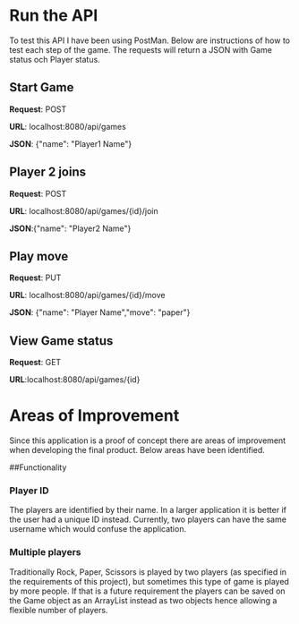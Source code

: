 # Run the API
To test this API I have been using PostMan. Below are instructions of how to test each step of the game.
The requests will return a JSON with Game status och Player status.

## Start Game
**Request**: POST

**URL**: localhost:8080/api/games

**JSON**: {"name": "Player1 Name"}

## Player 2 joins
**Request**: POST

**URL**: localhost:8080/api/games/{id}/join

**JSON**:{"name": "Player2 Name"}

## Play move
**Request**: PUT

**URL**: localhost:8080/api/games/{id}/move

**JSON**: {"name": "Player Name","move": "paper"}

## View Game status
**Request**: GET

**URL**:localhost:8080/api/games/{id}


# Areas of Improvement
Since this application is a proof of concept there are areas of improvement when developing the final product.
Below areas have been identified.

##Functionality
### Player ID
The players are identified by their name. In a larger application it is better if the user had a unique ID instead. 
Currently, two players can have the same username which would confuse the application.

### Multiple players
Traditionally Rock, Paper, Scissors is played by two players (as specified in the requirements of this project), but sometimes this type of game is played by more people. 
If that is a future requirement the players can be saved on the Game object as an ArrayList instead as two objects hence allowing a flexible number of players.